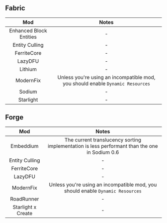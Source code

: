 ## Fabric
| Mod | Notes |
|:---:|:---:|
| Enhanced Block Entities | - |
| Entity Culling | - |
| FerriteCore | - |
| LazyDFU | - |
| Lithium | - |
| ModernFix | Unless you're using an incompatible mod, you should enable `Dynamic Resources` |
| Sodium | - |
| Starlight | - |

## Forge
| Mod | Notes |
|:---:|:---:|
| Embeddium | The current translucency sorting implementation is less performant than the one in Sodium 0.6 |
| Entity Culling | - |
| FerriteCore | - |
| LazyDFU | - |
| ModernFix | Unless you're using an incompatible mod, you should enable `Dynamic Resources` |
| RoadRunner | - |
| Starlight x Create | - |

